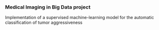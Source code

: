 ### Medical Imaging in Big Data project ###
Implementation of a supervised machine-learning model for the automatic classification of tumor aggressiveness
